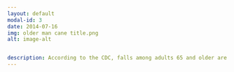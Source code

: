 ```yaml
---
layout: default
modal-id: 3
date: 2014-07-16
img: older man cane title.png
alt: image-alt


description: According to the CDC, falls among adults 65 and older are the leading cause of injury related death, traumatic brain injury, cause 95% of hip fractures, and responsible for 3 million emergency department visits and 800,000 hospitalizations per year.  As therapists, we are the experts in fall prevention and are uniquely qualified to assess your home for fall hazards.  With a proper action plan, we can help you increase your safety and confidence within your home and decrease your risk for falls. 
---
```

